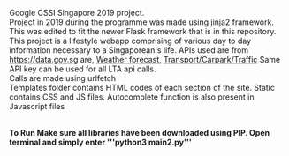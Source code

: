 Google CSSI Singapore 2019 project. <br>
Project in 2019 during the programme was made using jinja2 framework. This was edited to fit the newer Flask framework that is in this repository.<br>
This project is a lifestyle webapp comprising of various day to day information necessary to a Singaporean's life. APIs used are from <https://data.gov.sg> are, [Weather forecast](https://data.gov.sg/dataset/weather-forecast), [Transport/Carpark/Traffic](https://datamall.lta.gov.sg/content/datamall/en/dynamic-data.html) Same API key can be used for all LTA api calls.
<br>
Calls are made using urlfetch
<br>
Templates folder contains HTML codes of each section of the site. Static contains CSS and JS files. Autocomplete function is also present in Javascript files

<br>
<b>To Run<b>
Make sure all libraries have been downloaded using PIP. Open terminal and simply enter '''python3 main2.py'''

